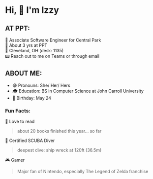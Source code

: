 Hi, :wave: I'm Izzy
=====

## AT PPT:
:necktie: Associate Software Engineer for Central Park\
:calendar: About 3 yrs at PPT\
:round_pushpin: Cleveland, OH (desk: 1135)\
:pager: Reach out to me on Teams or through email

## ABOUT ME:

* :grin: Pronouns: She/ Her/ Hers
* :mortar_board: Education: BS in Computer Science at John Carroll University
* :birthday: Birthday: May 24

### Fun Facts:
:book: Love to read
> about 20 books finished this year... so far

:ocean: Certified SCUBA Diver
> deepest dive: ship wreck at 120ft (36.5m)

:video_game: Gamer
> Major fan of Nintendo, especially The Legend of Zelda franchise
